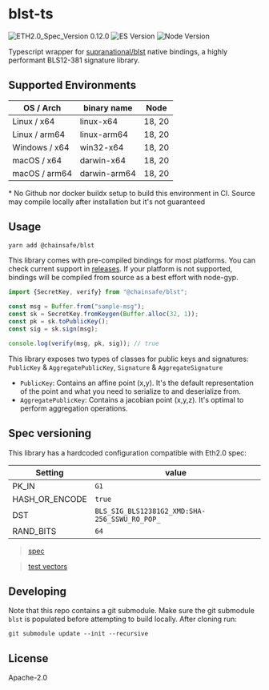 # blst-ts

![ETH2.0_Spec_Version 0.12.0](https://img.shields.io/badge/ETH2.0_Spec_Version-0.12.0-2e86c1.svg)
![ES Version](https://img.shields.io/badge/ES-2017-yellow)
![Node Version](https://img.shields.io/badge/node-14.x-green)

Typescript wrapper for [supranational/blst](https://github.com/supranational/blst) native bindings, a highly performant BLS12-381 signature library.

## Supported Environments

| OS / Arch     | binary name | Node                               |
| ------------- | ----------- | ---------------------------------- |
| Linux / x64   | linux-x64   | 18, 20 |
| Linux / arm64 | linux-arm64 | 18, 20 |
| Windows / x64 | win32-x64   | 18, 20 |
| macOS / x64     | darwin-x64  | 18, 20 |
| macOS / arm64      | darwin-arm64  | 18, 20 |

\* No Github nor docker buildx setup to build this environment in CI. Source may compile locally after installation but it's not guaranteed

## Usage

```bash
yarn add @chainsafe/blst
```

This library comes with pre-compiled bindings for most platforms. You can check current support in [releases](https://github.com/ChainSafe/blst-ts/releases). If your platform is not supported, bindings will be compiled from source as a best effort with node-gyp.

```ts
import {SecretKey, verify} from "@chainsafe/blst";

const msg = Buffer.from("sample-msg");
const sk = SecretKey.fromKeygen(Buffer.alloc(32, 1));
const pk = sk.toPublicKey();
const sig = sk.sign(msg);

console.log(verify(msg, pk, sig)); // true
```

This library exposes two types of classes for public keys and signatures: `PublicKey` & `AggregatePublicKey`, `Signature` & `AggregateSignature`

- `PublicKey`: Contains an affine point (x,y). It's the default representation of the point and what you need to serialize to and deserialize from.
- `AggregatePublicKey`: Contains a jacobian point (x,y,z). It's optimal to perform aggregation operations.

## Spec versioning

This library has a hardcoded configuration compatible with Eth2.0 spec:

| Setting        | value                                         |
| -------------- | --------------------------------------------- |
| PK_IN          | `G1`                                          |
| HASH_OR_ENCODE | `true`                                        |
| DST            | `BLS_SIG_BLS12381G2_XMD:SHA-256_SSWU_RO_POP_` |
| RAND_BITS      | `64`                                          |

> [spec](https://github.com/ethereum/eth2.0-specs/blob/v0.11.1/specs/phase0/beacon-chain.md#bls-signatures)

> [test vectors](https://github.com/ethereum/consensus-spec-tests/tree/master/tests/general)

## Developing

Note that this repo contains a git submodule. Make sure the git submodule `blst` is populated before attempting to build locally. After cloning run:

```
git submodule update --init --recursive
```

## License

Apache-2.0
